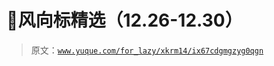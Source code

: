 # 🐸风向标精选（12.26-12.30）

> 原文：[`www.yuque.com/for_lazy/xkrm14/ix67cdgmgzyg0qgn`](https://www.yuque.com/for_lazy/xkrm14/ix67cdgmgzyg0qgn)



